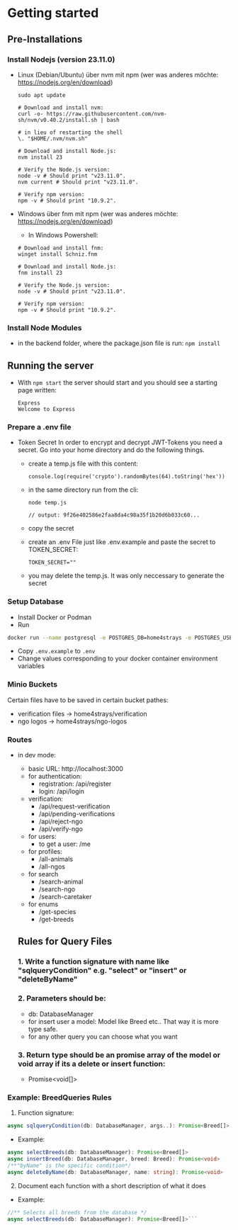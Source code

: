 # Getting started

## Pre-Installations

### Install Nodejs (version 23.11.0)

- Linux (Debian/Ubuntu) über nvm mit npm (wer was anderes möchte: https://nodejs.org/en/download)

  ```
  sudo apt update

  # Download and install nvm:
  curl -o- https://raw.githubusercontent.com/nvm-sh/nvm/v0.40.2/install.sh | bash

  # in lieu of restarting the shell
  \. "$HOME/.nvm/nvm.sh"

  # Download and install Node.js:
  nvm install 23

  # Verify the Node.js version:
  node -v # Should print "v23.11.0".
  nvm current # Should print "v23.11.0".

  # Verify npm version:
  npm -v # Should print "10.9.2".

  ```

- Windows über fnm mit npm (wer was anderes möchte: https://nodejs.org/en/download)

  - In Windows Powershell:

  ```
  # Download and install fnm:
  winget install Schniz.fnm

  # Download and install Node.js:
  fnm install 23

  # Verify the Node.js version:
  node -v # Should print "v23.11.0".

  # Verify npm version:
  npm -v # Should print "10.9.2".

  ```

### Install Node Modules

- in the backend folder, where the package.json file is run: `npm install`

## Running the server

- With `npm start` the server should start and you should see a starting page written:

  ```
  Express
  Welcome to Express
  ```

### Prepare a .env file

- Token Secret
  In order to encrypt and decrypt JWT-Tokens you need a secret. Go into your home directory and do the following things.

  - create a temp.js file with this content:

    ```
    console.log(require('crypto').randomBytes(64).toString('hex'))
    ```

  - in the same directory run from the cli:

    ```
    node temp.js

    // output: 9f26e402586e2faa8da4c98a35f1b20d6b033c60...
    ```

  - copy the secret

  - create an .env File just like .env.example and paste the secret to TOKEN_SECRET:

    ```
    TOKEN_SECRET=""
    ```

  - you may delete the temp.js. It was only neccessary to generate the secret

### Setup Database

- Install Docker or Podman
- Run

```bash
docker run --name postgresql -e POSTGRES_DB=home4strays -e POSTGRES_USER=home4strays -e POSTGRES_PASSWORD=home4strays -d postgres
```

- Copy `.env.example` to `.env`
- Change values corresponding to your docker container environment variables

### Minio Buckets

Certain files have to be saved in certain bucket pathes:

- verification files -> home4strays/verification
- ngo logos -> home4strays/ngo-logos

### Routes

- in dev mode:

  - basic URL: http://localhost:3000
  - for authentication:
    - registration: /api/register
    - login: /api/login
  - verification:
    - /api/request-verification
    - /api/pending-verifications
    - /api/reject-ngo
    - /api/verify-ngo
  - for users:
    - to get a user: /me
  - for profiles:
    - /all-animals
    - /all-ngos
  - for search
    - /search-animal
    - /search-ngo
    - /search-caretaker
  - for enums
    - /get-species
    - /get-breeds

  ## Rules for Query Files

  ### 1. Write a **function signature** with name like "sqlqueryCondition" e.g. "select" or "insert" or "deleteByName"

  ### 2. **Parameters** should be:

  - db: DatabaseManager
  - for insert user a model: Model like Breed etc.. That way it is more type safe.
  - for any other query you can choose what you want

  ### 3. **Return type** should be an promise array of the model or void array if its a delete or insert function:

  - Promise<void[]>

### Example: BreedQueries Rules

1.  Function signature:

```typescript
async sqlqueryCondition(db: DatabaseManager, args..): Promise<Breed[]>
```

- Example:

```typescript
async selectBreeds(db: DatabaseManager): Promise<Breed[]>
async insertBreed(db: DatabaseManager, breed: Breed): Promise<void>
/**"byName" is the specific condition*/
async deleteByName(db: DatabaseManager, name: string): Promise<void>
```

2.  Document each function with a short description of what it does

- Example:

````typescript
//** Selects all breeds from the database */
async selectBreeds(db: DatabaseManager): Promise<Breed[]>```

````
